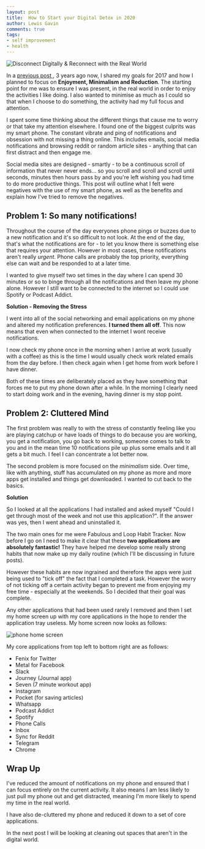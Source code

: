 ```yaml
--- 
layout: post 
title:  How to Start your Digital Detox in 2020
author: Lewis Gavin 
comments: true 
tags: 
- self improvement
- health
---
```


![Disconnect Digitally & Reconnect with the Real World](https://www.lewisgavin.co.uk/images/break_phone_habit.jpg)

In a [previous post ](http://www.lewisgavin.co.uk/improve-your-life-this-year-with-these-simple-tips/), 3 years ago now, I shared my goals for 2017 and how I planned to focus on **Enjoyment, Minimalism and Reduction**. The starting point for me was to ensure I was present, in the real world in order to enjoy the activities I like doing. I also wanted to minimise as much as I could so that when I choose to do something, the activity had my full focus and attention.

I spent some time thinking about the different things that cause me to worry or that take my attention elsewhere. I found one of the biggest culprits was my smart phone. The constant vibrate and ping of notifications and obsession with not missing a thing online. This includes emails, social media notifications and browsing reddit or random article sites - anything that can first distract and then engage me.

Social media sites are designed - smartly - to be a continuous scroll of information that never never ends... so you scroll and scroll and scroll until seconds, minutes then hours pass by and you're left wishing you had time to do more productive things. This post will outline what I felt were negatives with the use of my smart phone, as well as the benefits and explain how I've tried to remove the negatives.

## Problem 1: So many notifications!

Throughout the course of the day everyones phone pings or buzzes due to a new notification and it's so difficult to not look. At the end of the day, that's what the notifications are for - to let you know there is something else that requires your attention. However in most cases, these notifications aren't really *urgent*. Phone calls are probably the top priority, everything else can wait and be responded to at a later time.

I wanted to give myself two set times in the day where I can spend 30 minutes or so to binge through all the notifications and then leave my phone alone. However I still want to be connected to the internet so I could use Spotify or Podcast Addict. 

**Solution - Removing the Stress**

I went into all of the social networking and email applications on my phone and altered my notification preferences. **I turned them all off**. This now means that even when connected to the internet I wont receive notifications. 

I now check my phone once in the morning when I arrive at work (usually with a coffee) as this is the time I would usually check work related emails from the day before. I then check again when I get home from work before I have dinner. 

Both of these times are deliberately placed as they have something that forces me to put my phone down after a while. In the morning I clearly need to start doing work and in the evening, having dinner is my stop point.

## Problem 2: Cluttered Mind

The first problem was really to with the stress of constantly feeling like you are playing catchup or have loads of things to do because you are working, you get a notification, you go back to working, someone comes to talk to you and in the mean time 10 notifications pile up plus some emails and it all gets a bit much. I feel I can concentrate a lot better now.

The second problem is more focused on the *minimalism* side. Over time, like with anything, stuff has accumulated on my phone as more and more apps get installed and things get downloaded. I wanted to cut back to the basics.

**Solution**

So I looked at all the applications I had installed and asked myself "Could I get through most of the week and not use this application?". If the answer was yes, then I went ahead and uninstalled it.

The two main ones for me were Fabulous and Loop Habit Tracker. Now before I go on I need to make it clear that these **two applications are absolutely fantastic!** They have helped me develop some really strong habits that now make up my daily routine (which I'll be discussing in future posts).

However these habits are now ingrained and therefore the apps were just being used to "tick off" the fact that I completed a task. However the worry of not ticking off a certain activity began to prevent me from enjoying my free time - especially at the weekends. So I decided that their goal was complete.

Any other applications that had been used rarely I removed and then I set my home screen up with my core applications in the hope to render the application tray useless. My home screen now looks as follows:

![phone home screen](https://www.lewisgavin.co.uk/images/home_screen.jpg)

My core applications from top left to bottom right are as follows:

- Fenix for Twitter
- Metal for Facebook
- Slack
- Journey (Journal app)
- Seven (7 minute workout app)
- Instagram
- Pocket (for saving articles)
- Whatsapp
- Podcast Addict
- Spotify
- Phone Calls
- Inbox
- Sync for Reddit
- Telegram
- Chrome

## Wrap Up

I've reduced the amount of notifications on my phone and ensured that I can focus entirely on the current activity. It also means I am less likely to just pull my phone out and get distracted, meaning I'm more likely to spend my time in the real world.

I have also de-cluttered my phone and reduced it down to a set of core applications.

In the next post I will be looking at cleaning out spaces that aren't in the digital world.
